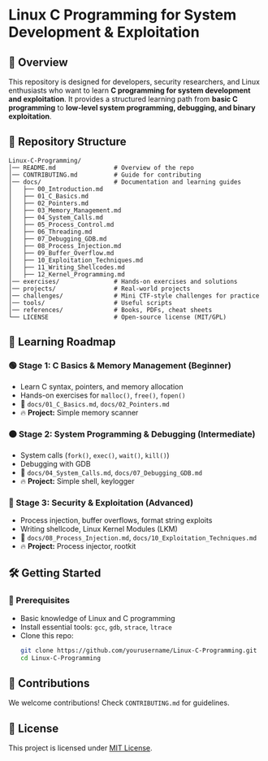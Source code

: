 # Linux C Programming for System Development & Exploitation

## 📌 Overview
This repository is designed for developers, security researchers, and Linux enthusiasts who want to learn **C programming for system development and exploitation**. It provides a structured learning path from **basic C programming** to **low-level system programming, debugging, and binary exploitation**.

## 📂 Repository Structure
```
Linux-C-Programming/
│── README.md                # Overview of the repo
│── CONTRIBUTING.md          # Guide for contributing
│── docs/                    # Documentation and learning guides
│   ├── 00_Introduction.md    
│   ├── 01_C_Basics.md      
│   ├── 02_Pointers.md       
│   ├── 03_Memory_Management.md  
│   ├── 04_System_Calls.md   
│   ├── 05_Process_Control.md
│   ├── 06_Threading.md     
│   ├── 07_Debugging_GDB.md  
│   ├── 08_Process_Injection.md  
│   ├── 09_Buffer_Overflow.md  
│   ├── 10_Exploitation_Techniques.md  
│   ├── 11_Writing_Shellcodes.md  
│   ├── 12_Kernel_Programming.md  
│── exercises/               # Hands-on exercises and solutions
│── projects/                # Real-world projects
│── challenges/              # Mini CTF-style challenges for practice
│── tools/                   # Useful scripts
│── references/              # Books, PDFs, cheat sheets
└── LICENSE                  # Open-source license (MIT/GPL)
```

## 🎯 Learning Roadmap
### 🟢 Stage 1: C Basics & Memory Management (Beginner)
- Learn C syntax, pointers, and memory allocation
- Hands-on exercises for `malloc()`, `free()`, `fopen()`
- 📂 `docs/01_C_Basics.md`, `docs/02_Pointers.md`
- 🔥 **Project:** Simple memory scanner

### 🟠 Stage 2: System Programming & Debugging (Intermediate)
- System calls (`fork()`, `exec()`, `wait()`, `kill()`)
- Debugging with GDB
- 📂 `docs/04_System_Calls.md`, `docs/07_Debugging_GDB.md`
- 🔥 **Project:** Simple shell, keylogger

### 🔴 Stage 3: Security & Exploitation (Advanced)
- Process injection, buffer overflows, format string exploits
- Writing shellcode, Linux Kernel Modules (LKM)
- 📂 `docs/08_Process_Injection.md`, `docs/10_Exploitation_Techniques.md`
- 🔥 **Project:** Process injector, rootkit

## 🛠️ Getting Started
### 🔹 Prerequisites
- Basic knowledge of Linux and C programming
- Install essential tools: `gcc`, `gdb`, `strace`, `ltrace`
- Clone this repo:
  ```bash
  git clone https://github.com/yourusername/Linux-C-Programming.git
  cd Linux-C-Programming
  ```

## 🤝 Contributions
We welcome contributions! Check `CONTRIBUTING.md` for guidelines.

## 📜 License
This project is licensed under [MIT License](LICENSE).


